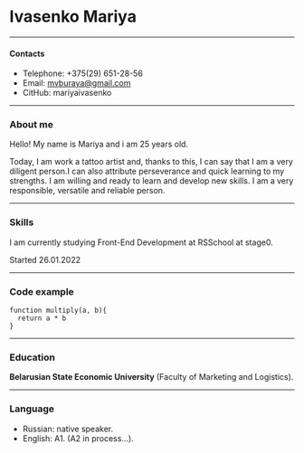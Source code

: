 # Ivasenko Mariya

----

#### Contacts
* Telephone: +375(29) 651-28-56
* Email: mvburaya@gmail.com
* CitHub: mariyaivasenko

---

### About me
Hello! My name is Mariya and i am 25 years old. 

Today, I am work a tattoo artist and, thanks to this, I can say that I am a very diligent person.I can also attribute perseverance and quick learning to my strengths. I am willing and ready to learn and develop new skills. I am a very responsible, versatile and reliable person.

---

### Skills
I am currently studying Front-End Development at RSSchool at stage0.

Started 26.01.2022

----

### Code example
```
function multiply(a, b){
  return a * b
}
```
----

### Education
**Belarusian State Economic University** (Faculty of Marketing and Logistics).

----

### Language
* Russian: native speaker.
* English: A1. (A2 in process…).